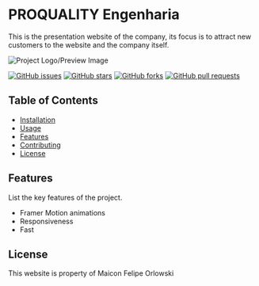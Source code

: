 # PROQUALITY Engenharia

This is the presentation website of the company, its focus is to attract new customers to the website and the company itself.

![Project Logo/Preview Image](https://github.com/LucasSuota/pro_quality/assets/109081493/2f35ae39-d3c7-47a9-9a4f-44be73c98236)


[![GitHub issues](https://img.shields.io/github/issues/LucasSuota/pro_quality)](https://github.com/LucasSuota/pro_quality/issues)
[![GitHub stars](https://img.shields.io/github/stars/LucasSuota/pro_quality)](https://github.com/LucasSuota/pro_quality/stargazers)
[![GitHub forks](https://img.shields.io/github/forks/LucasSuota/pro_quality)](https://github.com/LucasSuota/pro_quality/network)
[![GitHub pull requests](https://img.shields.io/github/issues-pr/LucasSuota/pro_quality)](https://github.com/LucasSuota/pro_quality/pulls)

## Table of Contents

- [Installation](#installation)
- [Usage](#usage)
- [Features](#features)
- [Contributing](#contributing)
- [License](#license)

## Features

List the key features of the project.

- Framer Motion animations
- Responsiveness
- Fast

## License

This website is property of Maicon Felipe Orlowski
